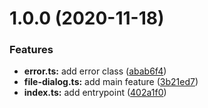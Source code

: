 # 1.0.0 (2020-11-18)


### Features

* **error.ts:** add error class ([abab6f4](https://github.com/TomokiMiyauci/file-select-dialog/commit/abab6f49274b8c152f332217913a0d0ab7042f6c))
* **file-dialog.ts:** add main feature ([3b21ed7](https://github.com/TomokiMiyauci/file-select-dialog/commit/3b21ed7a90de26c99ba47198c059374eb342aa11))
* **index.ts:** add entrypoint ([402a1f0](https://github.com/TomokiMiyauci/file-select-dialog/commit/402a1f08634f01e1b8a3f74642752af423f8099c))
